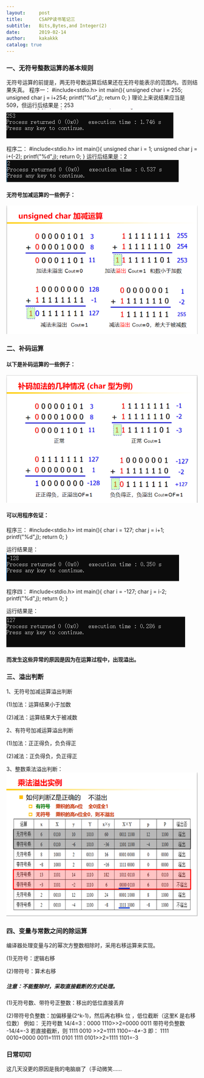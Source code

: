 ```yaml
---
layout:     post
title:      CSAPP读书笔记三
subtitle:   Bits,Bytes,and Integer(2)
date:       2019-02-14
author:     kakakkk
catalog: true
---
```



### 一、无符号整数运算的基本规则
无符号运算的前提是，两无符号数运算后结果还在无符号能表示的范围内。否则结果失真。
程序一：
#include<stdio.h>
int main(){
    unsigned char i = 255;
    unsigned char j = i+254;
    printf("%d",j);
    return 0;
}
理论上来说结果应当是509，但运行后结果是：253
![img](https://github.com/kakakkk/kakakkk.github.io/raw/master/img/post-add-253.png)

程序二：
#include<stdio.h>
int main(){
    unsigned char i = 1;
    unsigned char j = i+(-2);
    printf("%d",j);
    return 0;
}
运行后结果是：2
![img](https://github.com/kakakkk/kakakkk.github.io/raw/master/img/post-add-2.png)


#### 无符号加减运算的一些例子：
![img](https://github.com/kakakkk/kakakkk.github.io/raw/master/img/post-add-unsigned.png)


### 二、补码运算

#### 以下是补码运算的一些例子：
![img](https://github.com/kakakkk/kakakkk.github.io/raw/master/img/post-complement.png)

#### 可以用程序佐证：

程序三：
#include<stdio.h>
int main(){
    char i = 127;
    char j = i+1;
    printf("%d",j);
    return 0;
}

运行结果是：
![img](https://github.com/kakakkk/kakakkk.github.io/raw/master/img/post-add--128.png)

程序四：
#include<stdio.h>
int main(){
    char i = -127;
    char j = i-2;
    printf("%d",j);
    return 0;
}

运行结果是：
![img](https://github.com/kakakkk/kakakkk.github.io/raw/master/img/post-add-127.png)

#### 而发生这些异常的原因是因为在运算过程中，出现溢出。


### 三、溢出判断
1、无符号加减运算溢出判断

(1)加法：运算结果小于加数

(2)减法：运算结果大于被减数

2、有符号加减运算溢出判断

(1)加法：正正得负，负负得正

(2)减法：正负得负，负正得正

3、整数乘法溢出判断：
![img](https://github.com/kakakkk/kakakkk.github.io/raw/master/img/post-overflow.png)


### 四、变量与常数之间的除运算
编译器处理变量与2的幂次方整数相除时，采用右移运算来实现。

(1)无符号：逻辑右移

(2)带符号：算术右移

##### 注意：不能整除时，采取直接截断的方式处理。

(1)无符号数、带符号正整数：移出的低位直接丢弃

(2)带符号负整数：加偏移量(2^k-1)，然后再右移k 位 ，低位截断（这里K 是右移位数）
例如： 无符号数   14/4=3：0000 1110>>2=0000 0011
     带符号负整数  -14/4=-3
     若直接截断，则 1111 0010 >>2=1111 1100=-4≠-3
      即： 1111 0010+0000 0011=1111 0101
      1111 0101>>2=1111 1101=-3


### 日常叨叨
这几天没更的原因是我的电脑崩了（手动微笑......

